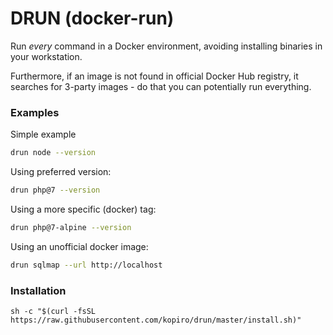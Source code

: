 # DRUN (docker-run)

Run _every_ command in a Docker environment, avoiding installing binaries in your workstation.

Furthermore, if an image is not found in official Docker Hub registry, it searches for 3-party images - do that you can potentially run everything.

### Examples

Simple example

```bash
drun node --version
```

Using preferred version:

```bash
drun php@7 --version
```

Using a more specific (docker) tag:

```bash
drun php@7-alpine --version
```

Using an unofficial docker image:

```bash
drun sqlmap --url http://localhost
```

### Installation

```
sh -c "$(curl -fsSL https://raw.githubusercontent.com/kopiro/drun/master/install.sh)"
```
